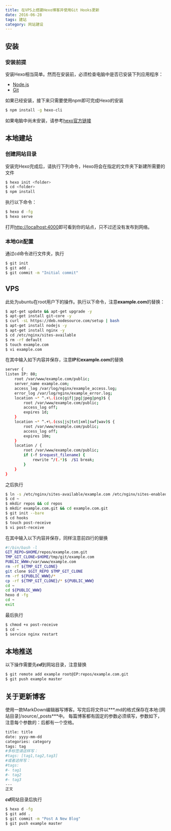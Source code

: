 ```yaml
---
title: 在VPS上搭建Hexo博客并使用Git Hooks更新
date: 2016-06-28
tags: 建站
category: 网站建设
---
```

## 安装

### 安装前提

安装Hexo相当简单。然而在安装前，必须检查电脑中是否已安装下列应用程序：

- [Node.js](https://nodejs.org/en/)
- [Git](https://git-scm.com/)


如果已经安装，接下来只需要使用npm即可完成Hexo的安装
```sh
$ npm install -g hexo-cli
```
如果电脑中尚未安装，请参考[hexo官方链接](https://hexo.io/docs/index.html)

## 本地建站

### 创建网站目录
安装完Hexo完成后，请执行下列命令，Hexo将会在指定的文件夹下新建所需要的文件

```sh
$ hexo init <folder>
$ cd <folder>
$ npm install
```
执行以下命令：

```sh
$ hexo d -fg
$ hexo serve
```
打开[http://localhost:4000](http://localhost:4000)即可看到你的站点，只不过还没有发布到网络。

### 本地Git配置

通过cd命令进行文件夹，执行

```sh
$ git init
$ git add .
$ git commit -m "Initial commit"
```

## VPS

此处为ubuntu在root用户下的操作。执行以下命令，注意**example.com**的替换：

```sh
$ apt-get update && apt-get upgrade -y
$ apt-get install git-core -y
$ curl -sL https://deb.nodesource.com/setup | bash
$ apt-get install nodejs -y
$ apt-get install nginx -y
$ cd /etc/nginx/sites-available
$ rm -rf default
$ touch example.com
$ vi example.com
```

在其中输入如下内容并保存，注意**IP**和**example.com**的替换

```sh
server {
listen IP: 80;
	root /var/www/example.com/public;
	server_name example.com;
	access_log /var/log/nginx/example_access.log;
	error_log /var/log/nginx/example_error.log;
	location ~* ^.+\.(ico|gif|jpg|jpeg|png)$ {
		root /var/www/example.com/public;
		access_log off;
		expires 1d;
	}
	location ~* ^.+\.(css|js|txt|xml|swf|wav)$ {
		root /var/www/example.com/public;
		access_log off;
		expires 10m;
	}
	location / {
		root /var/www/example.com/public;
		if (-f $request_filename) {
			rewrite ^/(.*)$  /$1 break;
		}
	}
}
```

之后执行

```sh
$ ln -s /etc/nginx/sites-available/example.com /etc/nginx/sites-enabled/
$ cd ~
$ mkdir repos && cd repos
$ mkdir example.com.git && cd example.com.git
$ git init --bare
$ cd hooks
$ touch post-receive
$ vi post-receive
```

在其中输入以下内容并保存，同样注意前四行的替换

```sh
#!/bin/bash -l
GIT_REPO=$HOME/repos/example.com.git
TMP_GIT_CLONE=$HOME/tmp/git/example.com
PUBLIC_WWW=/var/www/example.com
rm -rf ${TMP_GIT_CLONE}
git clone $GIT_REPO $TMP_GIT_CLONE
rm -rf ${PUBLIC_WWW}/*
cp -rf ${TMP_GIT_CLONE}/* ${PUBLIC_WWW}
cd ~
cd ${PUBLIC_WWW}
hexo d -fg
cd ~
exit
```

最后执行

```sh
$ chmod +x post-receive
$ cd ~
$ service nginx restart
```

## 本地推送

以下操作需要先***cd***到网站目录，注意替换
```sh
$ git remote add example root@IP:repos/example.com.git
$ git push example master
```
## 关于更新博客

使用一款MarkDown编辑器写博客。写完后将文件以***.md的格式保存在本地:[网站目录]/source/_posts***中。
每篇博客都有固定的参数必须填写，参数如下，注意每个参数的：后都有一个空格。
```sh
title: title
date: yyyy-mm-dd
categories: category  
tags: tag
#多标签请这样写：  
#tags: [tag1,tag2,tag3]
#或者这样写： 
#tags:
#- tag1 
#- tag2  
#- tag3  
---  
正文  
```

***cd***网站目录后执行

```sh
$ hexo d -fg
$ git add .
$ git commit -m "Post A New Blog"
$ git push example master
```
